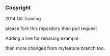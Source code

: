 ### Copyright
2014 Git.Training

please fork this repository then pull request

Adding a line for rebasing example 

then more changes from myfeature branch too.